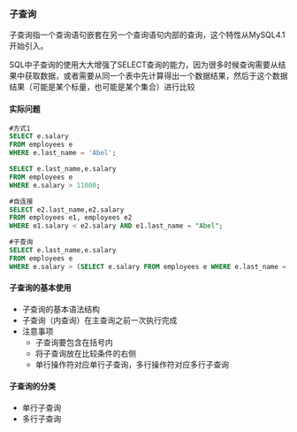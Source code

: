 ### 子查询

子查询指一个查询语句嵌套在另一个查询语句内部的查询，这个特性从MySQL4.1开始引入。

SQL中子查询的使用大大增强了SELECT查询的能力，因为很多时候查询需要从结果中获取数据，或者需要从同一个表中先计算得出一个数据结果，然后于这个数据结果（可能是某个标量，也可能是某个集合）进行比较

#### 实际问题

```SQL
#方式1 
SELECT e.salary
FROM employees e
WHERE e.last_name = 'Abel'; 

SELECT e.last_name,e.salary
FROM employees e 
WHERE e.salary > 11000;

#自连接
SELECT e2.last_name,e2.salary
FROM employees e1, employees e2
WHERE e1.salary < e2.salary AND e1.last_name = "Abel";

#子查询
SELECT e.last_name,e.salary
FROM employees e 
WHERE e.salary > (SELECT e.salary FROM employees e WHERE e.last_name = "Abel");
```

#### 子查询的基本使用

- 子查询的基本语法结构
- 子查询（内查询）在主查询之前一次执行完成
- 注意事项
  - 子查询要包含在括号内
  - 将子查询放在比较条件的右侧
  - 单行操作符对应单行子查询，多行操作符对应多行子查询

#### 子查询的分类

- 单行子查询
- 多行子查询

